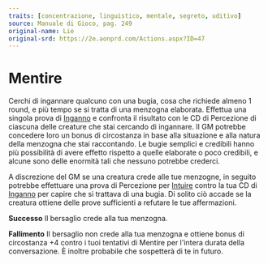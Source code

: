 ```yaml
---
traits: [concentrazione, linguistico, mentale, segreto, uditivo]
source: Manuale di Gioco, pag. 249
original-name: Lie
original-srd: https://2e.aonprd.com/Actions.aspx?ID=47
---
```


# Mentire

Cerchi di ingannare qualcuno con una bugia, cosa che richiede almeno 1 round, e
più tempo se si tratta di una menzogna elaborata. Effettua una singola prova di
[Inganno](/abilita/inganno) e confronta il risultato con le CD di Percezione di
ciascuna delle creature che stai cercando di ingannare. Il GM potrebbe concedere
loro un bonus di circostanza in base alla situazione e alla natura della
menzogna che stai raccontando. Le bugie semplici e credibili hanno più
possibilità di avere effetto rispetto a quelle elaborate o poco credibili, e
alcune sono delle enormità tali che nessuno potrebbe crederci.

A discrezione del GM se una creatura crede alle tue menzogne, in seguito
potrebbe effettuare una prova di Percezione per [Intuire](/azioni/base/intuire)
contro la tua CD di [Inganno](/abilita/inganno) per capire che si trattava di
una bugia. Di solito ciò accade se la creatura ottiene delle prove sufficienti a
refutare le tue affermazioni.

**Successo** Il bersaglio crede alla tua menzogna.

**Fallimento** Il bersaglio non crede alla tua menzogna e ottiene bonus di
circostanza +4 contro i tuoi tentativi di Mentire per l'intera durata della
conversazione. È inoltre probabile che sospetterà di te in futuro.
